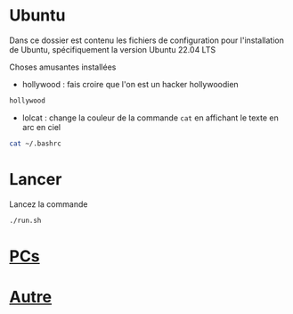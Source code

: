 # Ubuntu
Dans ce dossier est contenu les fichiers de configuration pour l'installation de Ubuntu, spécifiquement la version Ubuntu 22.04 LTS

Choses amusantes installées
- hollywood : fais croire que l'on est un hacker hollywoodien
```sh
hollywood
```	
- lolcat : change la couleur de la commande `cat` en affichant le texte en arc en ciel
```sh
cat ~/.bashrc 
``` 

# Lancer  
Lancez la commande 
```sh 
./run.sh 
```

# [PCs](PCs/Readme.md)

# [Autre](autre/Readme.md)